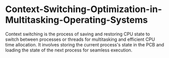 # Context-Switching-Optimization-in-Multitasking-Operating-Systems
Context switching is the process of saving and restoring CPU state to switch between processes or threads for multitasking and efficient CPU time allocation. It involves storing the current process's state in the PCB and loading the state of the next process for seamless execution.
